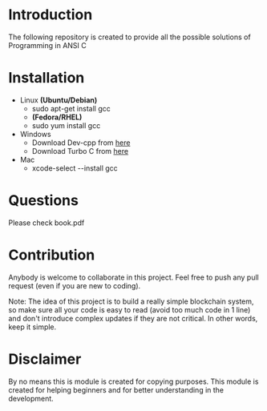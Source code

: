 # Introduction
The following repository is created to provide all the possible solutions of Programming in ANSI C 

# Installation
- Linux **(Ubuntu/Debian)**
  - sudo apt-get install gcc
  - **(Fedora/RHEL)**
  - sudo yum install gcc
- Windows
  - Download Dev-cpp from [here](https://www.developerinsider.in/download-turbo-c-for-windows-7-8-8-1-and-windows-10-32-64-bit-full-screen/)
  - Download Turbo C from [here](https://sourceforge.net/projects/orwelldevcpp/)
- Mac
  - xcode-select --install gcc

# Questions
Please check book.pdf   

# Contribution
Anybody is welcome to collaborate in this project. Feel free to push any pull request (even if you are new to coding).

Note: The idea of this project is to build a really simple blockchain system, so make sure all your code is easy to read (avoid too much code in 1 line) and don't introduce complex updates if they are not critical. In other words, keep it simple.

# Disclaimer
By no means this is module is created for copying purposes. This module is created for helping beginners and for better understanding in the development.
